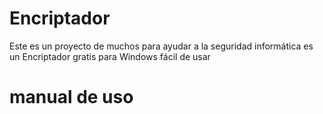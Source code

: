 # Encriptador
Este es un proyecto de muchos para ayudar a la seguridad informática es un Encriptador gratis para Windows fácil de usar 



# manual de uso 
